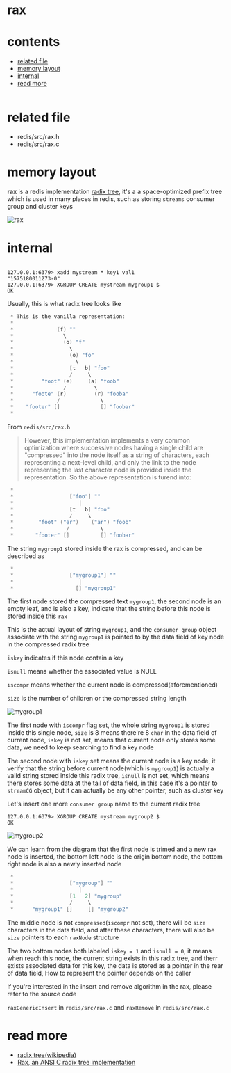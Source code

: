 # rax

# contents

* [related file](#related-file)
* [memory layout](#memory-layout)
* [internal](#internal)
* [read more](#read-more)

```c


```

# related file
* redis/src/rax.h
* redis/src/rax.c

# memory layout

**rax** is a redis implementation [radix tree](https://en.wikipedia.org/wiki/Radix_tree), it's a a space-optimized prefix tree which is used in many places in redis, such as storing `streams` consumer group and cluster keys

![rax](https://github.com/zpoint/Redis-Internals/blob/5.0/Object/rax/rax.png)

# internal

```shell script

127.0.0.1:6379> xadd mystream * key1 val1
"1575180011273-0"
127.0.0.1:6379> XGROUP CREATE mystream mygroup1 $
OK

```

Usually, this is what radix tree looks like

```c
 * This is the vanilla representation:
 *
 *              (f) ""
 *                \
 *                (o) "f"
 *                  \
 *                  (o) "fo"
 *                    \
 *                  [t   b] "foo"
 *                  /     \
 *         "foot" (e)     (a) "foob"
 *                /         \
 *      "foote" (r)         (r) "fooba"
 *              /             \
 *    "footer" []             [] "foobar"
 *

```

From `redis/src/rax.h`

>  However, this implementation implements a very common optimization where successive nodes having a single child are "compressed" into the node itself as a string of characters, each representing a next-level child, and only the link to the node representing the last character node is provided inside the representation. So the above representation is turend into:

```c
 *
 *                  ["foo"] ""
 *                     |
 *                  [t   b] "foo"
 *                  /     \
 *        "foot" ("er")    ("ar") "foob"
 *                 /          \
 *       "footer" []          [] "foobar"

```

The string `mygroup1` stored inside the rax is compressed, and can be described as

```c
 *
 *                  ["mygroup1"] ""
 *                     |
 *                    [] "mygroup1"

```

The first node stored the compressed text `mygroup1`, the second node is an empty leaf, and is also a key, indicate that the string before this node is stored inside this `rax`

This is the actual layout of string `mygroup1`, and the `consumer group` object associate with the string `mygroup1` is pointed to by the data field of key node in the compressed radix tree

`iskey` indicates if this node contain a key

`isnull` means whether the associated value is NULL

`iscompr` means whether the current node is compressed(aforementioned)

`size` is the number of children or the compressed string length

![mygroup1](https://github.com/zpoint/Redis-Internals/blob/5.0/Object/rax/mygroup1.png)

The first node with `iscompr` flag set, the whole string `mygroup1` is stored inside this single node, `size` is 8 means there're 8 `char` in the data field of current node, `iskey` is not set, means that current node only stores some data, we need to keep searching to find a key node

The second node with `iskey` set means the current node is a key node, it verify that the string before current node(which is `mygroup1`) is actually a valid string stored inside this radix tree, `isnull` is not set, which means there stores some data at the tail of data field, in this case it's a pointer to `streamCG` object, but it can actually be any other pointer, such as cluster key

Let's insert one more `consumer group` name to the current radix tree

```shell script
127.0.0.1:6379> XGROUP CREATE mystream mygroup2 $
OK

```

![mygroup2](https://github.com/zpoint/Redis-Internals/blob/5.0/Object/rax/mygroup2.png)

We can learn from the diagram that the first node is trimed and a new rax node is inserted, the bottom left node is the origin bottom node, the bottom right node is also a newly inserted node

```c
 *
 *                  ["mygroup"] ""
 *                     |
 *                  [1   2] "mygroup"
 *                  /     \
 *      "mygroup1" []     [] "mygroup2"

```

The middle node is not `compressed`(`iscompr` not set), there will be `size` characters in the data field, and after these characters, there will also be `size` pointers to each `raxNode` structure

The two bottom nodes both labeled `iskey = 1`  and `isnull = 0`, it means when reach this node, the current string exists in this radix tree, and therr exists associated data for this key, the data is stored as a pointer in the rear of data field, How to represent the pointer depends on the caller

If you're interested in the insert and remove algorithm in the rax, please refer to the source code

`raxGenericInsert` in `redis/src/rax.c` and `raxRemove` in `redis/src/rax.c`

# read more

* [radix tree(wikipedia)](https://en.wikipedia.org/wiki/Radix_tree)
* [Rax, an ANSI C radix tree implementation](https://github.com/antirez/rax)
